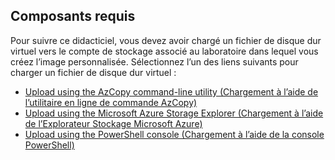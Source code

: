 ## <a name="prerequisites"></a>Composants requis 
Pour suivre ce didacticiel, vous devez avoir chargé un fichier de disque dur virtuel vers le compte de stockage associé au laboratoire dans lequel vous créez l’image personnalisée. Sélectionnez l’un des liens suivants pour charger un fichier de disque dur virtuel :

- [Upload using the AzCopy command-line utility (Chargement à l’aide de l’utilitaire en ligne de commande AzCopy)](../articles/devtest-lab/devtest-lab-upload-vhd-using-azcopy.md)
- [Upload using the Microsoft Azure Storage Explorer (Chargement à l’aide de l’Explorateur Stockage Microsoft Azure)](../articles/devtest-lab/devtest-lab-upload-vhd-using-storage-explorer.md)
- [Upload using the PowerShell console (Chargement à l’aide de la console PowerShell)](../articles/devtest-lab/devtest-lab-upload-vhd-using-powershell.md)
